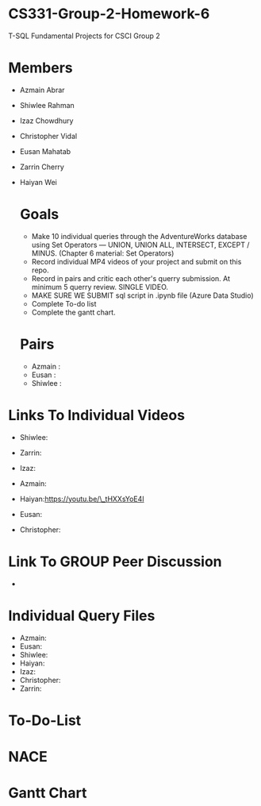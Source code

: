 # CS331-Group-2-Homework-6

T-SQL Fundamental Projects for CSCI Group 2

# Members
- Azmain Abrar
- Shiwlee Rahman
- Izaz Chowdhury
- Christopher Vidal
- Eusan Mahatab
- Zarrin Cherry
- Haiyan Wei

  # Goals
  - Make 10 individual queries through the AdventureWorks database using Set Operators — UNION, UNION ALL, INTERSECT, EXCEPT / MINUS. (Chapter 6 material: Set Operators)
  - Record individual MP4 videos of your project and submit on this repo.
  - Record in pairs and critic each other's querry submission. At minimum 5 querry review. SINGLE VIDEO.
  - MAKE SURE WE SUBMIT sql script in .ipynb file (Azure Data Studio)
  - Complete To-do list
  - Complete the gantt chart.

  # Pairs
  - Azmain : 
  - Eusan :
  - Shiwlee : 

 # Links To Individual Videos
 - Shiwlee: 
   
 - Zarrin: 
   
 - Izaz:
   
 - Azmain: 
   
 - Haiyan:https://youtu.be/\_tHXXsYoE4I
 - Eusan:  
   
 - Christopher: 

 # Link To GROUP Peer Discussion
-

# Individual Query Files
- Azmain: 
- Eusan: 
- Shiwlee: 
- Haiyan:
- Izaz: 
- Christopher:
- Zarrin: 

# To-Do-List





# NACE




# Gantt Chart 
